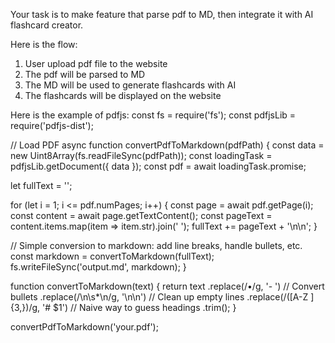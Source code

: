 Your task is to make feature that parse pdf to MD, then integrate it with AI flashcard creator.

Here is the flow:

1. User upload pdf file to the website
2. The pdf will be parsed to MD
3. The MD will be used to generate flashcards with AI
4. The flashcards will be displayed on the website

Here is the example of pdfjs:
const fs = require('fs');
const pdfjsLib = require('pdfjs-dist');

// Load PDF
async function convertPdfToMarkdown(pdfPath) {
const data = new Uint8Array(fs.readFileSync(pdfPath));
const loadingTask = pdfjsLib.getDocument({ data });
const pdf = await loadingTask.promise;

let fullText = '';

for (let i = 1; i <= pdf.numPages; i++) {
const page = await pdf.getPage(i);
const content = await page.getTextContent();
const pageText = content.items.map(item => item.str).join(' ');
fullText += pageText + '\n\n';
}

// Simple conversion to markdown: add line breaks, handle bullets, etc.
const markdown = convertToMarkdown(fullText);
fs.writeFileSync('output.md', markdown);
}

function convertToMarkdown(text) {
return text
.replace(/•/g, '- ') // Convert bullets
.replace(/\n\s\*\n/g, '\n\n') // Clean up empty lines
.replace(/([A-Z ]{3,})/g, '# $1') // Naive way to guess headings
.trim();
}

convertPdfToMarkdown('your.pdf');
